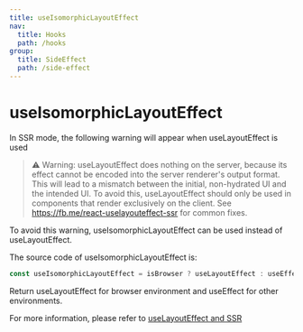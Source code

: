 ```yaml
---
title: useIsomorphicLayoutEffect
nav:
  title: Hooks
  path: /hooks
group:
  title: SideEffect
  path: /side-effect
---
```


# useIsomorphicLayoutEffect

<Tag lang="en-US" tags="ssr&crossPlatform"></Tag>

In SSR mode, the following warning will appear when useLayoutEffect is used

> ⚠️ Warning: useLayoutEffect does nothing on the server, because its effect cannot be encoded into the server renderer's output format. This will lead to a mismatch between the initial, non-hydrated UI and the intended UI. To avoid this, useLayoutEffect should only be used in components that render exclusively on the client. See https://fb.me/react-uselayouteffect-ssr for common fixes.

To avoid this warning, useIsomorphicLayoutEffect can be used instead of useLayoutEffect.

The source code of useIsomorphicLayoutEffect is:

```javascript
const useIsomorphicLayoutEffect = isBrowser ? useLayoutEffect : useEffect;
```

Return useLayoutEffect for browser environment and useEffect for other environments.

For more information, please refer to [useLayoutEffect and SSR](https://medium.com/@alexandereardon/uselayouteffect-and-ssr-192986cdcf7a)